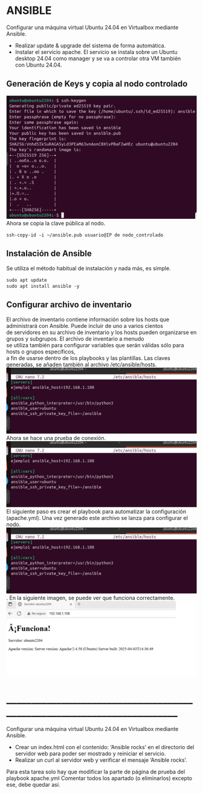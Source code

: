 # ANSIBLE
Configurar una máquina virtual Ubuntu 24.04 en Virtualbox mediante Ansible.
- Realizar update & upgrade del sistema de forma automática.
- Instalar el servicio apache.
El servicio se instala sobre un Ubuntu desktop 24.04 como manager y se va a controlar otra VM también \
con Ubuntu 24.04.
## Generación de Keys y copia al nodo controlado
![crea keys](https://github.com/PPS11148274/terraform/blob/main/ansible/asset/crea_keys.png)
Ahora se copia la clave pública al nodo.
```
ssh-copy-id -i ~/ansible.pub usuario@IP de nodo_controlado
```
## Instalación de Ansible
Se utiliza el método habitual de instalación y nada más, es simple.
```
sudo apt update
sudo apt install ansible -y
```
## Configurar archivo de inventario
El archivo de inventario contiene información sobre los hosts que administrará con Ansible. Puede incluir de uno a varios cientos \
de servidores en su archivo de inventario y los hosts pueden organizarse en grupos y subgrupos. El archivo de inventario a menudo  
se utiliza también para configurar variables que serán válidas sólo para hosts o grupos específicos, \
a fin de usarse dentro de los playbooks y las plantillas.
Las claves generadas, se añaden también al archivo /etc/ansible/hosts. \
![crea archivo hosts](https://github.com/PPS11148274/terraform/blob/main/ansible/asset/crea_archivo_hosts.png) \
Ahora se hace una prueba de conexión. \
![prueba de conexion](https://github.com/PPS11148274/terraform/blob/main/ansible/asset/crea_archivo_hosts.png) \
El siguiente paso es crear el playbook para automatizar la configuración (apache.yml).
Una vez generado este archivo se lanza para configurar el nodo.
![lanza playbook](https://github.com/PPS11148274/terraform/blob/main/ansible/asset/crea_archivo_hosts.png).
En la siguiente imagen, se puede ver que funciona correctamente.
![apache funcionando](https://github.com/PPS11148274/terraform/blob/main/ansible/asset/apache_funcionando.png) 
# _______________________________________________________________________
Configurar una máquina virtual Ubuntu 24.04 en Virtualbox mediante Ansible.
- Crear un index.html con el contenido: ‘Ansible rocks’ en el directorio del servidor web para
poder ser mostrado y reiniciar el servicio.
- Realizar un curl al servidor web y verificar el mensaje ‘Ansible rocks’.

Para esta tarea solo hay que modificar la parte de página de prueba del playbook apache.yml
Comentar todos los apartado (o eliminarlos) excepto ese, debe quedar así.


